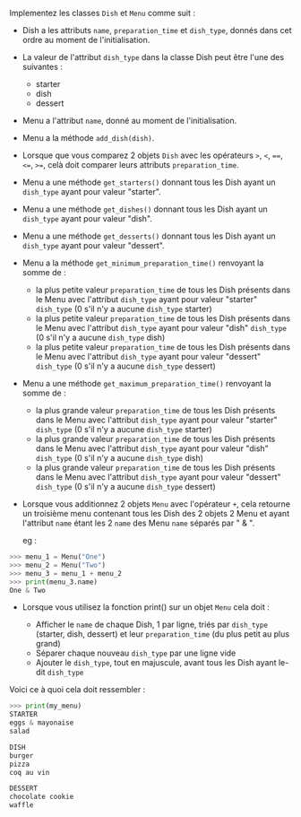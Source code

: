 Implementez les classes `Dish` et `Menu` comme suit :

- Dish a les attributs  `name`, `preparation_time` et `dish_type`, donnés dans cet ordre au moment de l'initialisation.
- La valeur de l'attribut `dish_type` dans la classe Dish peut être l'une des suivantes :
    - starter
    - dish
    - dessert


- Menu a l'attribut `name`, donné au moment de l'initialisation.
- Menu a la méthode `add_dish(dish)`.
- Lorsque que vous comparez 2 objets `Dish` avec les opérateurs `>`, `<`, `==`, `<=`, `>=`, celà doit comparer leurs attributs `preparation_time`.
- Menu a une méthode `get_starters()` donnant tous les Dish ayant un `dish_type` ayant pour valeur "starter".
- Menu a une méthode `get_dishes()` donnant tous les Dish ayant un `dish_type` ayant pour valeur "dish".
- Menu a une méthode `get_desserts()` donnant tous les Dish ayant un `dish_type` ayant pour valeur "dessert".

- Menu a la méthode `get_minimum_preparation_time()` renvoyant la somme de :
    - la plus petite valeur `preparation_time` de tous les Dish présents dans le Menu avec l'attribut `dish_type` ayant pour valeur "starter" `dish_type` (0 s'il n'y a aucune `dish_type` starter)
    - la plus petite valeur `preparation_time` de tous les Dish présents dans le Menu avec l'attribut `dish_type` ayant pour valeur "dish" `dish_type` (0 s'il n'y a aucune `dish_type` dish)
    - la plus petite valeur `preparation_time` de tous les Dish présents dans le Menu avec l'attribut `dish_type` ayant pour valeur "dessert" `dish_type` (0 s'il n'y a aucune `dish_type` dessert)


- Menu a une méthode `get_maximum_preparation_time()` renvoyant la somme de :
    - la plus grande valeur `preparation_time` de tous les Dish présents dans le Menu avec l'attribut `dish_type` ayant pour valeur "starter" `dish_type` (0 s'il n'y a aucune `dish_type` starter)
    - la plus grande valeur `preparation_time` de tous les Dish présents dans le Menu avec l'attribut `dish_type` ayant pour valeur "dish" `dish_type` (0 s'il n'y a aucune `dish_type` dish)
    - la plus grande valeur `preparation_time` de tous les Dish présents dans le Menu avec l'attribut `dish_type` ayant pour valeur "dessert" `dish_type` (0 s'il n'y a aucune `dish_type` dessert)

- Lorsque vous additionnez 2 objets `Menu` avec l'opérateur `+`, cela retourne un troisième menu contenant tous les Dish des 2 objets 2 Menu et ayant l'attribut `name` étant les 2 `name` des Menu `name` séparés par " & ".

  eg :

```python
>>> menu_1 = Menu("One")
>>> menu_2 = Menu("Two")
>>> menu_3 = menu_1 + menu_2
>>> print(menu_3.name)
One & Two
```



- Lorsque vous utilisez la fonction print() sur un objet `Menu` cela doit :

    - Afficher le `name` de chaque Dish, 1 par ligne, triés par `dish_type` (starter, dish, dessert) et leur `preparation_time` (du plus petit au plus grand)
    - Séparer chaque nouveau `dish_type` par une ligne vide
    - Ajouter le `dish_type`, tout en majuscule, avant tous les Dish ayant le-dit `dish_type`



Voici ce à quoi cela doit ressembler :

```python
>>> print(my_menu)
STARTER
eggs & mayonaise
salad

DISH
burger
pizza
coq au vin

DESSERT
chocolate cookie
waffle
```
